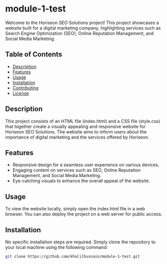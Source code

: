 # module-1-test
Welcome to the Horiseon SEO Solutions project! This project showcases a website built for a digital marketing company, highlighting services such as Search Engine Optimization (SEO), Online Reputation Management, and Social Media Marketing.

## Table of Contents
- [Description](#description)
- [Features](#features)
- [Usage](#usage)
- [Installation](#installation)
- [Contributing](#contributing)
- [License](#license)

## Description
This project consists of an HTML file (index.html) and a CSS file (style.css) that together create a visually appealing and responsive website for Horiseon SEO Solutions. The website aims to inform users about the importance of digital marketing and the services offered by Horiseon.

## Features
- Responsive design for a seamless user experience on various devices.
- Engaging content on services such as SEO, Online Reputation Management, and Social Media Marketing.
- Eye-catching visuals to enhance the overall appeal of the website.

## Usage
To view the website locally, simply open the index.html file in a web browser. You can also deploy the project on a web server for public access.

## Installation
No specific installation steps are required. Simply clone the repository to your local machine using the following command:

```bash
git clone https://github.com/khalilhusnain/module-1-test.git